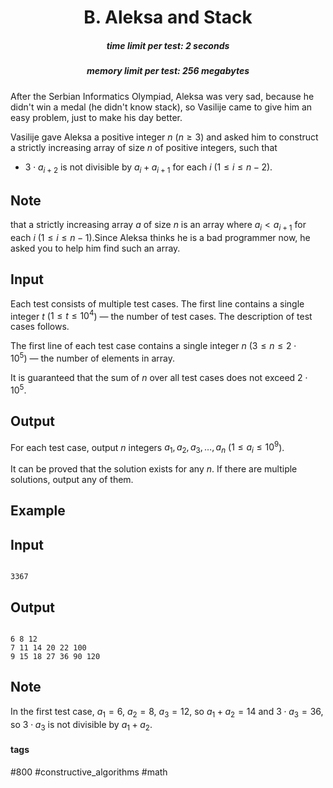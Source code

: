 <h1 style='text-align: center;'> B. Aleksa and Stack</h1>

<h5 style='text-align: center;'>time limit per test: 2 seconds</h5>
<h5 style='text-align: center;'>memory limit per test: 256 megabytes</h5>

After the Serbian Informatics Olympiad, Aleksa was very sad, because he didn't win a medal (he didn't know stack), so Vasilije came to give him an easy problem, just to make his day better.

Vasilije gave Aleksa a positive integer $n$ ($n \ge 3$) and asked him to construct a strictly increasing array of size $n$ of positive integers, such that 

* $3\cdot a_{i+2}$ is not divisible by $a_i+a_{i+1}$ for each $i$ ($1\le i \le n-2$).

 ## Note

 that a strictly increasing array $a$ of size $n$ is an array where $a_i < a_{i+1}$ for each $i$ ($1 \le i \le n-1$).Since Aleksa thinks he is a bad programmer now, he asked you to help him find such an array.

## Input

Each test consists of multiple test cases. The first line contains a single integer $t$ ($1 \le t \le 10^4$) — the number of test cases. The description of test cases follows.

The first line of each test case contains a single integer $n$ ($3 \le n \le 2 \cdot 10^5$) — the number of elements in array.

It is guaranteed that the sum of $n$ over all test cases does not exceed $2 \cdot 10^5$.

## Output

For each test case, output $n$ integers $a_1, a_2, a_3, \dots, a_n$ ($1 \le a_i \le 10^9$).

It can be proved that the solution exists for any $n$. If there are multiple solutions, output any of them.

## Example

## Input


```

3367
```
## Output


```

6 8 12
7 11 14 20 22 100
9 15 18 27 36 90 120
```
## Note

In the first test case, $a_1=6$, $a_2=8$, $a_3=12$, so $a_1+a_2=14$ and $3 \cdot a_3=36$, so $3 \cdot a_3$ is not divisible by $a_1+a_2$.



#### tags 

#800 #constructive_algorithms #math 